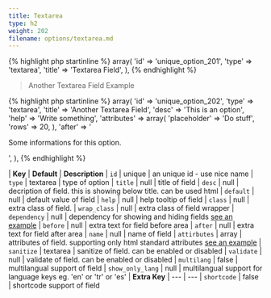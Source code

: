 ```yaml
---
title: Textarea
type: h2
weight: 202
filename: options/textarea.md
---
```


{% highlight php startinline %}
array(
  'id'    => 'unique_option_201',
  'type'  => 'textarea',
  'title' => 'Textarea Field',
),
{% endhighlight %}

> Another Textarea Field Example

{% highlight php startinline %}
array(
  'id'            => 'unique_option_202',
  'type'          => 'textarea',
  'title'         => 'Another Textarea Field',
  'desc'          => 'This is an option',
  'help'          => 'Write something',
  'attributes'    => array(
    'placeholder' => 'Do stuff',
    'rows'        => 20,
  ),
  'after'         => '<p class="class-name">Some informations for this option.</p>',
),
{% endhighlight %}

| **Key**          | **Default** | **Description**
| `id`             | unique      | an unique id - use nice name
| `type`           | textarea    | type of option
| `title`          | null        | title of field
| `desc`           | null        | decription of field. this is showing below title. can be used html
| `default`        | null        | default value of field
| `help`           | null        | help tooltip of field
| `class`          | null        | extra class of field.
| `wrap_class`     | null        | extra class of field wrapper
| `dependency`     | null        | dependency for showing and hiding fields [see an example](#how-to-use-dependency)
| `before`         | null        | extra text for field before area
| `after`          | null        | extra text for field after area
| `name`           | null        | name of field
| `attirbutes`     | array       | attributes of field. supporting only html standard attributes [see an example](#how-to-use-attributes)
| `sanitize`       | textarea    | sanitize of field. can be enabled or disabled
| `validate`       | null        | validate of field. can be enabled or disabled
| `multilang`      | false       | multilangual support of field
| `show_only_lang` | null        | multilangual support for language keys eg. 'en' or 'tr' or 'es'
| **Extra Key**    | ---         | ---
| `shortcode`      | false       | shortcode support of field
